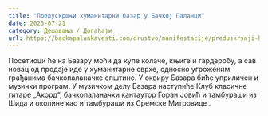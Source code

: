 ```yaml
---
title: "Предускршњи хуманитарни базар у Бачкој Паланци"
date: 2025-07-21
category: Дешавања / Догађаји
url: https://backapalankavesti.com/drustvo/manifestacije/preduskrsnji-humanitarni-bazar-u-backoj-palanci/
---
```


Посетиоци ће на Базару моћи да купе колаче, књиге и гардеробу, а сав новац од продаје иде у хуманитарне сврхе, односно угроженим грађанима бачкопаланачке општине. У оквиру Базара биће уприличен и музички програм. У музичком делу Базара наступиће Клуб класичне гитаре „Акорд“, бачкопаланачки кантаутор Горан Јовић и тамбураши из Шида и околине као и тамбураши из Сремске Митровице .

